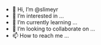 - 👋 Hi, I’m @slimeyr
- 👀 I’m interested in ...
- 🌱 I’m currently learning ...
- 💞️ I’m looking to collaborate on ...
- 📫 How to reach me ...

<!---
slimeyr/slimeyr is a ✨ special ✨ repository because its `README.md` (this file) appears on your GitHub profile.
You can click the Preview link to take a look at your changes.
--->
